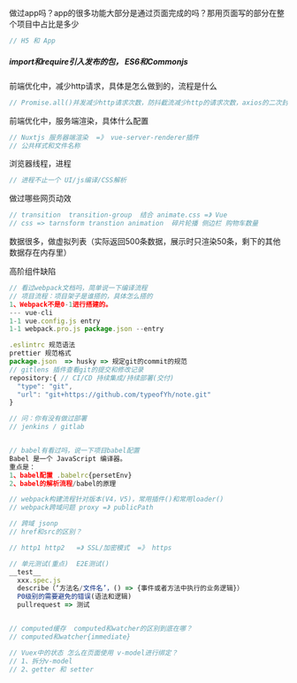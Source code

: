做过app吗？app的很多功能大部分是通过页面完成的吗？那用页面写的部分在整个项目中占比是多少

```javascript
// H5 和 App
```

##### import和require引入发布的包， ES6和Commonjs

前端优化中，减少http请求，具体是怎么做到的，流程是什么

```javascript
// Promise.all()并发减少http请求次数，防抖截流减少http的请求次数，axios的二次封装
```

前端优化中，服务端渲染，具体什么配置

```javascript
// Nuxtjs 服务器端渲染  =》 vue-server-renderer插件
// 公共样式和文件名称
```

浏览器线程，进程

```javascript
// 进程不止一个 UI/js编译/CSS解析
```

做过哪些网页动效 

```javascript
// transition  transition-group  结合 animate.css =》 Vue
// css => tarnsform transtion animation  碎片轮播 侧边栏 购物车数量
```

数据很多，做虚拟列表（实际返回500条数据，展示时只渲染50条，剩下的其他数据存在内存里）

高阶组件缺陷

```javascript
// 看过webpack文档吗，简单说一下编译流程
// 项目流程：项目架子是谁搭的，具体怎么搭的
1、Webpack不是0-1进行搭建的。 
--- vue-cli
1-1 vue.config.js entry
1-1 webpack.pro.js package.json --entry

.eslintrc 规范语法
prettier 规范格式 
package.json  => husky => 规定git的commit的规范
// gitlens 插件查看git的提交和修改记录
repository:{ // CI/CD 持续集成/持续部署(交付)
  "type": "git",
  "url": "git+https://github.com/typeofYh/note.git"
}

// 问：你有没有做过部署
// jenkins / gitlab


// babel有看过吗，说一下项目babel配置
Babel 是一个 JavaScript 编译器。
重点是：
1、babel配置 .babelrc{persetEnv}
2、babel的解析流程/babel的原理

// webpack构建流程针对版本(V4，V5)，常用插件()和常用loader()
// webpack跨域问题 proxy =》 publicPath

// 跨域 jsonp
// href和src的区别？

// http1 http2   =》 SSL/加密模式  =》 https

// 单元测试(重点)  E2E测试()
__test__
  xxx.spec.js
  describe（‘方法名/文件名’，() => {事件或者方法中执行的业务逻辑}）
  P0级别的需要避免的错误(语法和逻辑)
  pullrequest => 测试


// computed缓存  computed和watcher的区别到底在哪？
// computed和watcher{immediate}

// Vuex中的状态 怎么在页面使用 v-model进行绑定？
// 1、拆分v-model
// 2、getter 和 setter
```

